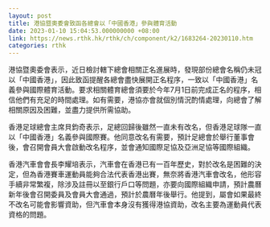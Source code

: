 ```yaml
---
layout: post
title: 港協暨奧委會致函各總會以「中國香港」參與體育活動
date: 2023-01-10 15:04:53.000000000 +08:00
link: https://news.rthk.hk/rthk/ch/component/k2/1683264-20230110.htm
categories: rthk
---
```


港協暨奧委會表示，近日檢討轄下總會相關正名進展時，發現部份總會名稱仍未冠以「中國香港」，因此致函提醒各總會盡快展開正名程序，一致以「中國香港」名義參與國際體育活動。要求相關體育總會須要於今年7月1日前完成正名的程序，相信他們有充足的時間處理。如有需要，港協亦會就個別情況酌情處理，向總會了解相關原因及困難，並盡力提供所需協助。

香港足球總會主席貝鈞奇表示，足總回歸後雖然一直未有改名，但香港足球隊一直以「中國香港」名義參與國際賽。他同意改名有需要，預計足總會於舉行董事會後，會召開會員大會啟動改名程序，並會通知國際足協及亞洲足協等國際組織。

香港汽車會會長李耀培表示，汽車會在香港已有一百年歷史，對於改名是困難的決定，但為香港賽車運動員能夠合法代表香港出賽，無奈將香港汽車會改名，他形容手續非常繁複，除涉及註冊以至銀行戶口等問題，亦要向國際組織申請，預計農曆新年後會召開委員及會員大會通過，預計於農曆年後舉行。他提到，屬會如果最終不改名可能會影響資助，但汽車會本身沒有獲得港協資助，改名主要為運動員代表資格的問題。
